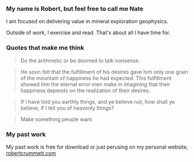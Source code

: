 ### My name is Robert, but feel free to call me Nate

I am focused on delivering value in mineral exploration geophysics.

Outside of work, I exercise and read. That's about all I have time for.

### Quotes that make me think

> Do the arithmetic or be doomed to talk nonsense.

> He soon felt that the fulfillment of his desires gave him only one grain of the mountain of happiness he had expected. This fulfillment showed him the eternal error men make in imagining that their happiness depends on the realization of their desires.

> If I have told you earthly things, and ye believe not, how shall ye believe, if I tell you of heavenly things?

> Make something people want.

### My past work

My past work is free for download or just perusing on my personal website, [robertcrummett.com](robertcrummett.com)

